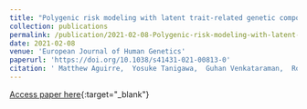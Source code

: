```yaml
---
title: "Polygenic risk modeling with latent trait-related genetic components"
collection: publications
permalink: /publication/2021-02-08-Polygenic-risk-modeling-with-latent-trait-related-genetic-components
date: 2021-02-08
venue: 'European Journal of Human Genetics'
paperurl: 'https://doi.org/10.1038/s41431-021-00813-0'
citation: ' Matthew Aguirre,  Yosuke Tanigawa,  Guhan Venkataraman,  Rob Tibshirani,  Trevor Hastie,  Manuel Rivas, &quot;Polygenic risk modeling with latent trait-related genetic components.&quot; European Journal of Human Genetics, 2021.'
---
```

[Access paper here](https://doi.org/10.1038/s41431-021-00813-0){:target="_blank"}
